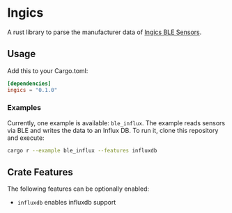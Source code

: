 # Ingics

A rust library to parse the manufacturer data of [Ingics BLE Sensors](https://www.ingics.com/tag.html).

## Usage

Add this to your Cargo.toml:

```toml
[dependencies]
ingics = "0.1.0"
```

### Examples

Currently, one example is available: `ble_influx`. The example reads sensors via BLE and writes the data to an Influx DB.
To run it, clone this repository and execute:
```bash
cargo r --example ble_influx --features influxdb
```

## Crate Features

The following features can be optionally enabled:

* `influxdb` enables influxdb support
